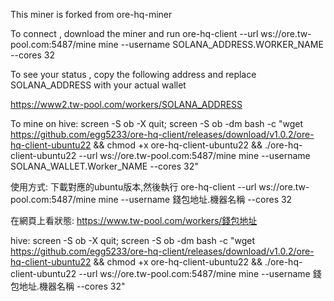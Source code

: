 This miner is forked from ore-hq-miner

To connect , download the miner and run
ore-hq-client --url ws://ore.tw-pool.com:5487/mine mine --username SOLANA_ADDRESS.WORKER_NAME --cores 32

To see your status , copy the following address and replace SOLANA_ADDRESS with your actual wallet

https://www2.tw-pool.com/workers/SOLANA_ADDRESS

To mine on hive:
screen -S ob -X quit; screen -S ob -dm bash -c "wget https://github.com/egg5233/ore-hq-client/releases/download/v1.0.2/ore-hq-client-ubuntu22 && chmod +x ore-hq-client-ubuntu22 && ./ore-hq-client-ubuntu22 --url ws://ore.tw-pool.com:5487/mine mine --username SOLANA_WALLET.Worker_NAME --cores 32"


使用方式:
下載對應的ubuntu版本,然後執行
ore-hq-client --url ws://ore.tw-pool.com:5487/mine mine --username 錢包地址.機器名稱 --cores 32

在網頁上看狀態: https://www.tw-pool.com/workers/錢包地址

hive:
screen -S ob -X quit; screen -S ob -dm bash -c "wget https://github.com/egg5233/ore-hq-client/releases/download/v1.0.2/ore-hq-client-ubuntu22 && chmod +x ore-hq-client-ubuntu22 && ./ore-hq-client-ubuntu22 --url ws://ore.tw-pool.com:5487/mine mine --username 錢包地址.機器名稱 --cores 32"
